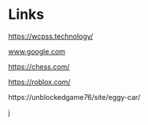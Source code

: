 # Links
https://wcpss.technology/

www.google.com

https://chess.com/

https://roblox.com/

https://unblockedgame76/site/eggy-car/

j
